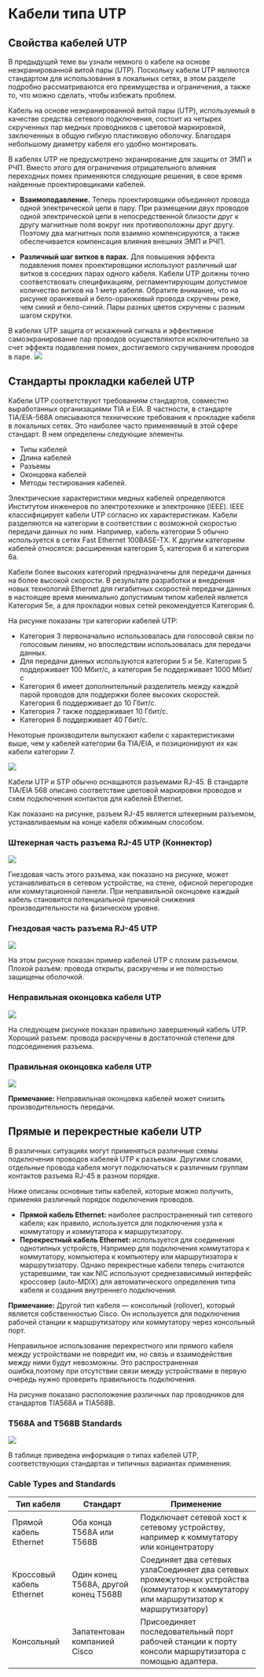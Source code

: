 # Кабели типа UTP

<!-- 4.4.1 -->
## Свойства кабелей UTP
В предыдущей теме вы узнали немного о кабеле на основе неэкранированной витой пары (UTP). Поскольку кабели UTP являются стандартом для использования в локальных сетях, в этом разделе подробно рассматриваются его преимущества и ограничения, а также то, что можно сделать, чтобы избежать проблем.

Кабель на основе неэкранированной витой пары (UTP), используемый в качестве средства сетевого подключения, состоит из четырех скрученных пар медных проводников с цветовой маркировкой, заключенных в общую гибкую пластиковую оболочку. Благодаря небольшому диаметру кабеля его удобно монтировать.

В кабелях UTP не предусмотрено экранирование для защиты от ЭМП и РЧП. Вместо этого для ограничения отрицательного влияния переходных помех применяются следующие решения, в свое время найденные проектировщиками кабелей.

* **Взаимоподавление.** Теперь проектировщики объединяют провода одной электрической цепи в пару. При размещении двух проводов одной электрической цепи в непосредственной близости друг к другу магнитные поля вокруг них противоположны друг другу. Поэтому два магнитных поля взаимно компенсируются, а также обеспечивается компенсация влияния внешних ЭМП и РЧП.

* **Различный шаг витков в парах.** Для повышения эффекта подавления помех проектировщики используют различный шаг витков в соседних парах одного кабеля. Кабели UTP должны точно соответствовать спецификациям, регламентирующим допустимое количество витков на 1 метр кабеля. Обратите внимание, что на рисунке оранжевый и бело-оранжевый провода скручены реже, чем синий и бело-синий. Пары разных цветов скручены с разным шагом скрутки.
  
В кабелях UTP защита от искажений сигнала и эффективное самоэкранирование пар проводов осуществляются исключительно за счет эффекта подавления помех, достигаемого скручиванием проводов в паре.
![](./assets/4.4.1.jpg)
<!-- /courses/itn-dl/aeece082-34fa-11eb-ad9a-f74babed41a6/af204c90-34fa-11eb-ad9a-f74babed41a6/assets/2dd9af32-1c25-11ea-81a0-ffc2c49b96bc_md.jpg -->

<!-- 4.4.2 -->
## Стандарты прокладки кабелей UTP
Кабели UTP соответствуют требованиям стандартов, совместно выработанных организациями TIA и EIA. В частности, в стандарте TIA/EIA-568A описываются технические требования к прокладке кабеля в локальных сетях. Это наиболее часто применяемый в этой сфере стандарт. В нем определены следующие элементы.

* Типы кабелей
* Длина кабелей
* Разъемы
* Оконцовка кабелей
* Методы тестирования кабелей.


Электрические характеристики медных кабелей определяются Институтом инженеров по электротехнике и электронике (IEEE). IEEE классифицирует кабели UTP согласно их характеристикам. Кабели разделяются на категории в соответствии с возможной скоростью передачи данных по ним. Например, кабель категории 5 обычно используется в сетях Fast Ethernet 100BASE-TX. К другим категориям кабелей относятся: расширенная категория 5, категория 6 и категория 6а.

Кабели более высоких категорий предназначены для передачи данных на более высокой скорости. В результате разработки и внедрения новых технологий Ethernet для гигабитных скоростей передачи данных в настоящее время минимально допустимым типом кабелей является Категория 5e, а для прокладки новых сетей рекомендуется Категория 6.

На рисунке показаны три категории кабелей UTP:

* Категория 3 первоначально использовалась для голосовой связи по голосовым линиям, но впоследствии использовалась для передачи данных.
* Для передачи данных используются категории 5 и 5e. Категория 5 поддерживает 100 Мбит/с, а категория 5e поддерживает 1000 Мбит/с
* Категория 6 имеет дополнительный разделитель между каждой парой проводов для поддержки более высоких скоростей. Категория 6 поддерживает до 10 Гбит/с.
* Категория 7 также поддерживает 10 Гбит/с.
* Категория 8 поддерживает 40 Гбит/с.

Некоторые производители выпускают кабели с характеристиками выше, чем у кабелей категории 6a TIA/EIA, и позиционируют их как кабели категории 7.

![](./assets/4.4.2-1.png)
<!-- /courses/itn-dl/aeece082-34fa-11eb-ad9a-f74babed41a6/af204c90-34fa-11eb-ad9a-f74babed41a6/assets/2dd9d643-1c25-11ea-81a0-ffc2c49b96bc.svg -->

Кабели UTP и STP обычно оснащаются разъемами RJ-45. В стандарте TIA/EIA 568 описано соответствие цветовой маркировки проводов и схем подключения контактов для кабелей Ethernet.

Как показано на рисунке, разъем RJ-45 является штекерным разъемом, устанавливаемым на конце кабеля обжимным способом.

### Штекерная часть разъема RJ-45 UTP (Коннектор)
![](./assets/4.4.2-2.png)
<!-- /courses/itn-dl/aeece082-34fa-11eb-ad9a-f74babed41a6/af204c90-34fa-11eb-ad9a-f74babed41a6/assets/2dd9fd57-1c25-11ea-81a0-ffc2c49b96bc.svg -->

Гнездовая часть этого разъема, как показано на рисунке, может устанавливаться в сетевом устройстве, на стене, офисной перегородке или коммутационной панели. При неправильной оконцовке каждый кабель становится потенциальной причиной снижения производительности на физическом уровне.

### Гнездовая часть разъема RJ-45 UTP
![](./assets/4.4.2-3.jpg)
<!-- /courses/itn-dl/aeece082-34fa-11eb-ad9a-f74babed41a6/af204c90-34fa-11eb-ad9a-f74babed41a6/assets/2dda2466-1c25-11ea-81a0-ffc2c49b96bc.svg -->
На этом рисунке показан пример кабелей UTP с плохим разъемом. Плохой разъем: провода открыты, раскручены и не полностью защищены оболочкой.

### Неправильная оконцовка кабеля UTP
![](./assets/4.4.2-4.jpg)
<!-- /courses/itn-dl/aeece082-34fa-11eb-ad9a-f74babed41a6/af204c90-34fa-11eb-ad9a-f74babed41a6/assets/2dda4b74-1c25-11ea-81a0-ffc2c49b96bc.svg -->

На следующем рисунке показан правильно завершенный кабель UTP. Хороший разъем: провода раскручены в достаточной степени для подсоединения разъема.

### Правильная оконцовка кабеля UTP
![](./assets/4.4.2-5.jpg)
<!-- /courses/itn-dl/aeece082-34fa-11eb-ad9a-f74babed41a6/af204c90-34fa-11eb-ad9a-f74babed41a6/assets/2dda7282-1c25-11ea-81a0-ffc2c49b96bc.svg -->
**Примечание:** Неправильная оконцовка кабелей может снизить производительность передачи.

<!-- 4.4.3 -->
## Прямые и перекрестные кабели UTP
В различных ситуациях могут применяться различные схемы подключения проводов кабелей UTP к разъемам. Другими словами, отдельные провода кабеля могут подключаться к различным группам контактов разъема RJ-45 в разном порядке.

Ниже описаны основные типы кабелей, которые можно получить, применяя различный порядок подключения проводов.

* **Прямой кабель Ethernet:** наиболее распространенный тип сетевого кабеля; как правило, используется для подключения узла к коммутатору и коммутатора к маршрутизатору.
* **Перекрестный кабель Ethernet:** используется для соединения однотипных устройств, Например для подключения коммутатора к коммутатору, компьютера к компьютеру или маршрутизатора к маршрутизатору. Однако перекрестные кабели теперь считаются устаревшими, так как NIC используют среднезависимый интерфейс кроссовер (auto-MDIX) для автоматического определения типа кабеля и создания внутреннего подключения.

**Примечание:** Другой тип кабеля — консольный (rollover), который является собственностью Cisco. Он используется для подключения рабочей станции к маршрутизатору или коммутатору через консольный порт.

Неправильное использование перекрестного или прямого кабеля между устройствами не повредит им, но связь и взаимодействие между ними будут невозможны. Это распространенная ошибка,поэтому при отсутствии связи между устройствами в первую очередь нужно проверить правильность подключения.

На рисунке показано расположение различных пар проводников для стандартов TIA568A и TIA568B.



### T568A and T568B Standards
![](./assets/4.4.3.png)
<!-- /courses/itn-dl/aeece082-34fa-11eb-ad9a-f74babed41a6/af204c90-34fa-11eb-ad9a-f74babed41a6/assets/2dda9993-1c25-11ea-81a0-ffc2c49b96bc.svg -->

В таблице приведена информация о типах кабелей UTP, соответствующих стандартах и типичных вариантах применения.

### Cable Types and Standards
| Тип кабеля | Стандарт| Применение|
|------------|---------|-----------|
| Прямой кабель Ethernet | Оба конца T568A или T568B | Подключает сетевой хост к сетевому устройству, например к коммутатору или концентратору|
|Кроссовый кабель Ethernet | Один конец T568A, другой конец T568B | Соединяет два сетевых узлаСоединяет два сетевых промежуточных устройства (коммутатор к коммутатору или маршрутизатор к маршрутизатору) |
|Консольный | Запатентован компанией Cisco | Присоединяет последовательный порт рабочей станции к порту консоли маршрутизатора с помощью адаптера.|
